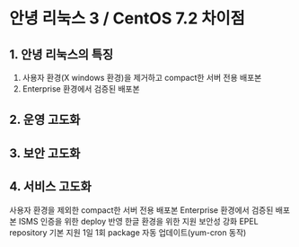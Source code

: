 # 안녕 리눅스 3 / CentOS 7.2 차이점

## 1. 안녕 리눅스의 특징

 1. 사용자 환경(X windows 환경)을 제거하고 compact한 서버 전용 배포본
 2. Enterprise 환경에서 검증된 배포본

## 2. 운영 고도화

## 3. 보안 고도화

## 4. 서비스 고도화

사용자 환경을 제외한 compact한 서버 전용 배포본
Enterprise 환경에서 검증된 배포본
ISMS 인증을 위한 deploy 반영
한글 환경을 위한 지원
보안성 강화
EPEL repository 기본 지원
1일 1회 package 자동 업데이트(yum-cron 동작)
